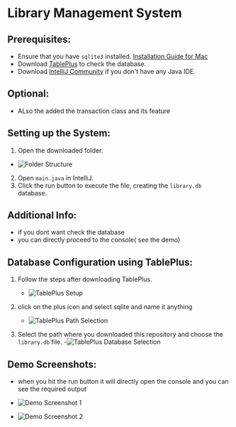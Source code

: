 # Library Management System
 
## Prerequisites:
- Ensure that you have `sqlite3` installed. [Installation Guide for Mac](https://youtu.be/PC4phLbiZgk?si=gqEe_SNCoSDW_s2s)
- Download [TablePlus](https://tableplus.com/) to check the database.
- Download [IntelliJ Community](https://www.jetbrains.com/idea/download/) if you don't have any Java IDE.
## Optional:
- ALso the added the transaction class and its feature

## Setting up the System:

1. Open the downloaded folder.
  - ![Folder Structure](https://github.com/gulshantelkar/Library_management/assets/99161604/42cff3f0-bcc4-45ba-af3f-41e1e76df9a2)

2. Open `main.java` in IntelliJ.
3. Click the run button to execute the file, creating the `library.db` database.
   
## Additional Info:
- if you dont want check the database
- you can directly proceed to the console( see the demo) 



## Database Configuration using TablePlus:

1. Follow the steps after downloading TablePlus.
   - ![TablePlus Setup](https://github.com/gulshantelkar/Library_management/assets/99161604/7c81b7da-f76d-42a3-acec-70301f597572)

2. click on the plus icon and select sqlite and name it anything
   - ![TablePlus Path Selection](https://github.com/gulshantelkar/Library_management/assets/99161604/6db70180-8319-43be-b630-e005056e6ca5)
   
1. Select the path where you downloaded this repository and choose the `library.db` file.
   -![TablePlus Database Selection](https://github.com/gulshantelkar/Library_management/assets/99161604/ee9e8e5a-5969-4bc1-a487-c9425e0048c9)

## Demo Screenshots:
- when you hit the run button it will directly open the console and you can see the required output 

- ![Demo Screenshot 1](https://github.com/gulshantelkar/Library_management/assets/99161604/37613226-99be-4162-9081-c6c1d46069aa)
- ![Demo Screenshot 2](https://github.com/gulshantelkar/Library_management/assets/99161604/853bb994-0dc0-41a6-8aa0-114b57e7c710)
